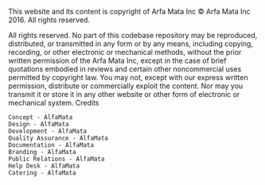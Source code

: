 This website and its content is copyright of Arfa Mata Inc © Arfa Mata Inc 2016. All rights reserved.

All rights reserved. No part of this codebase repository may be reproduced, distributed, or transmitted in any form or by any means, including copying, recording, or other electronic or mechanical methods, without the prior written permission of the Arfa Mata Inc, except in the case of brief quotations embodied in reviews and certain other noncommercial uses permitted by copyright law. You may not, except with our express written permission, distribute or commercially exploit the content. Nor may you transmit it or store it in any other website or other form of electronic or mechanical system.
Credits

    Concept - AlfaMata
    Design - AlfaMata
    Development - AlfaMata
    Quality Assurance - AlfaMata
    Documentation - AlfaMata
    Branding - AlfaMata
    Public Relations - AlfaMata
    Help Desk - AlfaMata
    Catering - AlfaMata
